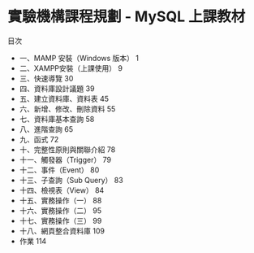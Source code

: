 # 實驗機構課程規劃 - MySQL 上課教材
目次
- 一、MAMP 安裝（Windows 版本）	1
- 二、XAMPP安裝（上課使用）	9
- 三、快速導覽	30
- 四、資料庫設計議題	39
- 五、建立資料庫、資料表	45
- 六、新增、修改、刪除資料	55
- 七、資料庫基本查詢	58
- 八、進階查詢	65
- 九、函式	72
- 十、完整性原則與關聯介紹	78
- 十一、觸發器（Trigger）	79
- 十二、事件（Event）	80
- 十三、子查詢（Sub Query）	83
- 十四、檢視表（View）	84
- 十五、實務操作（一）	88
- 十六、實務操作（二）	95
- 十七、實務操作（三）	99
- 十八、網頁整合資料庫	109
- 作業	114
